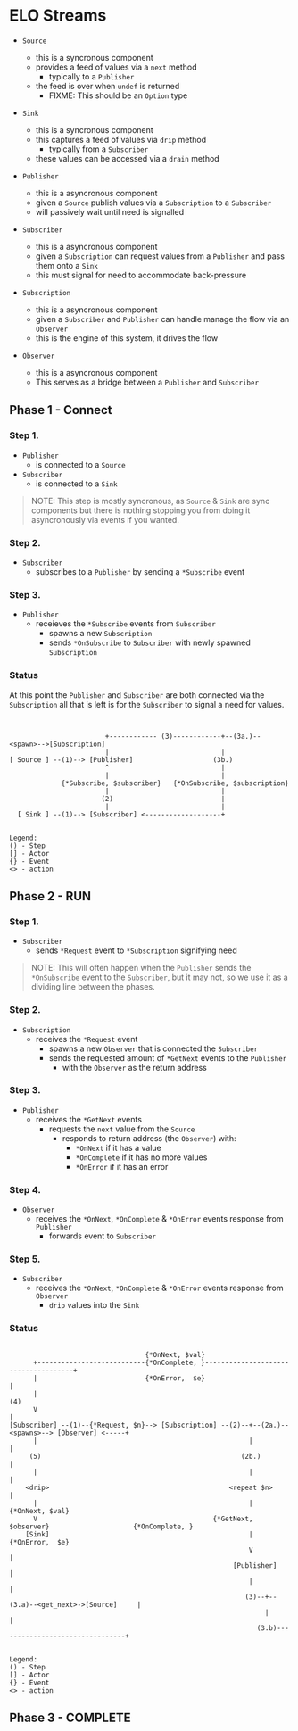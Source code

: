 <!-------------------------------------------------------->
# ELO Streams
<!-------------------------------------------------------->

- `Source`
    - this is a syncronous component
    - provides a feed of values via a `next` method
        - typically to a `Publisher`
    - the feed is over when `undef` is returned
        - FIXME: This should be an `Option` type
- `Sink`
    - this is a syncronous component
    - this captures a feed of values via `drip` method
        - typically from a `Subscriber`
    - these values can be accessed via a `drain` method

- `Publisher`
    - this is a asyncronous component
    - given a `Source` publish values via a `Subscription` to a `Subscriber`
    - will passively wait until need is signalled
- `Subscriber`
    - this is a asyncronous component
    - given a `Subscription` can request values from a `Publisher` and pass them onto a `Sink`
    - this must signal for need to accommodate back-pressure
- `Subscription`
    - this is a asyncronous component
    - given a `Subscriber` and `Publisher` can handle manage the flow via an `Observer`
    - this is the engine of this system, it drives the flow
- `Observer`
    - this is a asyncronous component
    - This serves as a bridge between a `Publisher` and `Subscriber`


<!-------------------------------------------------------->
## Phase 1 - Connect
<!-------------------------------------------------------->

### Step 1.

- `Publisher`
    - is connected to a `Source`
- `Subscriber`
    - is connected to a `Sink`

> NOTE:
> This step is mostly syncronous, as `Source` & `Sink` are sync components
> but there is nothing stopping you from doing it asyncronously via events
> if you wanted.

### Step 2.

- `Subscriber`
    - subscribes to a `Publisher` by sending a `*Subscribe` event

### Step 3.

- `Publisher`
    - receieves the `*Subscribe` events from `Subscriber`
        - spawns a new `Subscription`
        - sends `*OnSubscribe` to `Subscriber` with newly spawned `Subscription`

### Status

At this point the `Publisher` and `Subscriber` are both connected via the
`Subscription` all that is left is for the `Subscriber` to signal a need
for values.

```


                        +------------ (3)------------+--(3a.)--<spawn>-->[Subscription]
                        |                            |
[ Source ] --(1)--> [Publisher]                    (3b.)
                        ^                            |
                        |                            |
             {*Subscribe, $subscriber}   {*OnSubscribe, $subscription}
                        |                            |
                       (2)                           |
                        |                            |
  [ Sink ] --(1)--> [Subscriber] <-------------------+


Legend:
() - Step
[] - Actor
{} - Event
<> - action

```

<!-------------------------------------------------------->
## Phase 2 - RUN
<!-------------------------------------------------------->

### Step 1.

- `Subscriber`
    - sends `*Request` event to `*Subscription` signifying need

> NOTE:
> This will often happen when the `Publisher` sends the `*OnSubscribe`
> event to the `Subscriber`, but it may not, so we use it as a dividing
> line between the phases.

### Step 2.

- `Subscription`
    - receives the `*Request` event
        - spawns a new `Observer` that is connected the `Subscriber`
        - sends the requested amount of `*GetNext` events to the `Publisher`
            - with the `Observer` as the return address

### Step 3.

- `Publisher`
    - receives the `*GetNext` events
        - requests the `next` value from the `Source`
            - responds to return address (the `Observer`) with:
                - `*OnNext` if it has a value
                - `*OnComplete` if it has no more values
                - `*OnError` if it has an error

### Step 4.

- `Observer`
    - receives the `*OnNext`, `*OnComplete` & `*OnError` events response from `Publisher`
        - forwards event to `Subscriber`

### Step 5.

- `Subscriber`
    - receives the `*OnNext`, `*OnComplete` & `*OnError` events response from `Observer`
        - `drip` values into the `Sink`

### Status

```

                                  {*OnNext, $val}
      +---------------------------{*OnComplete, }-------------------------------------+
      |                           {*OnError,  $e}                                     |
      |                                                                              (4)
      V                                                                               |
[Subscriber] --(1)--{*Request, $n}--> [Subscription] --(2)--+--(2a.)--<spawns>--> [Observer] <-----+
      |                                                     |                                      |
     (5)                                                  (2b.)                                    |
      |                                                     |                                      |
    <drip>                                             <repeat $n>                                 |
      |                                                     |                                {*OnNext, $val}
      V                                            {*GetNext, $observer}                     {*OnComplete, }
    [Sink]                                                  |                                {*OnError,  $e}
                                                            V                                      |
                                                        [Publisher]                                |
                                                            |                                      |
                                                           (3)--+--(3.a)--<get_next>->[Source]     |
                                                                |                                  |
                                                              (3.b)--------------------------------+


Legend:
() - Step
[] - Actor
{} - Event
<> - action

```

<!-------------------------------------------------------->
## Phase 3 - COMPLETE
<!-------------------------------------------------------->




<!-------------------------------------------------------->




